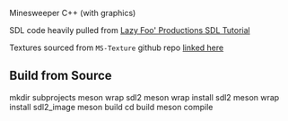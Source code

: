 Minesweeper C++ (with graphics)


SDL code heavily pulled from [Lazy Foo' Productions SDL Tutorial](https://lazyfoo.net/tutorials/SDL)

Textures sourced from `MS-Texture` github repo [linked here](https://github.com/Minesweeper-World/MS-Texture)

## Build from Source

mkdir subprojects
meson wrap sdl2
meson wrap install sdl2
meson wrap install sdl2_image
meson build
cd build
meson compile

